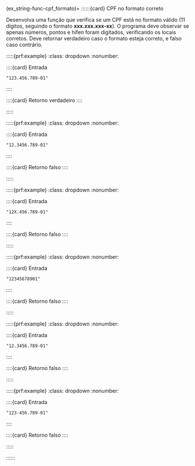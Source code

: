 (ex_string-func-cpf_formato)=
::::::{card} CPF no formato correto


Desenvolva uma função que verifica se um CPF está no formato válido (11 dígitos, seguindo o formato **xxx.xxx.xxx-xx**). O programa deve observar se apenas números, pontos e hífen foram digitados, verificando os locais corretos. Deve retornar verdadeiro caso o formato esteja correto, e falso caso contrário.

:::::{prf:example}
:class: dropdown
:nonumber:

::::{card} Entrada
```
"123.456.789-01"
```
::::

::::{card} Retorno
verdadeiro
::::

:::::

:::::{prf:example}
:class: dropdown
:nonumber:

::::{card} Entrada
```
"12.3456.789-01"
```
::::

::::{card} Retorno
falso
::::

:::::

:::::{prf:example}
:class: dropdown
:nonumber:

::::{card} Entrada
```
"12X.456.789-01"
```
::::

::::{card} Retorno
falso
::::

:::::

:::::{prf:example}
:class: dropdown
:nonumber:

::::{card} Entrada
```
"12345678901"
```
::::

::::{card} Retorno
falso
::::

:::::

:::::{prf:example}
:class: dropdown
:nonumber:

::::{card} Entrada
```
"12.3456.789-01"
```
::::

::::{card} Retorno
falso
::::

:::::

:::::{prf:example}
:class: dropdown
:nonumber:

::::{card} Entrada
```
"123-456.789-01"
```
::::

::::{card} Retorno
falso
::::

:::::

::::::